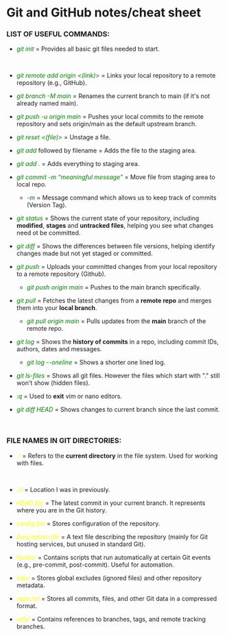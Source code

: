 # Git and GitHub notes/cheat sheet

### LIST OF USEFUL COMMANDS:
- <span style="color: green;">*git init*</span> = Provides all basic git files needed to start.
<br>

- <span style="color: green;">*git remote add origin <(link)>*</span> = Links your local repository to a remote repository (e.g., GitHub).
  
- <span style="color: green;">*git branch -M main*</span> = Renames the current branch to main (if it's not already named main).

- <span style="color: green;">*git push -u origin main*</span> = Pushes your local commits to the remote repository and sets origin/main as the default upstream branch.

- <span style="color: green;">*git reset <(file)>*</span> = Unstage a file. 
 
- <span style="color: green;">*git add*</span> followed by filename = Adds the file to the staging area. 

- <span style="color: green;">*git add .*</span> = Adds everything to staging area.

- <span style="color: green;">*git commit -m “meaningful message”*</span> = Move file from staging area to local repo.

  - <span style="color: green;">*-m*</span> = Message command which allows us to keep track of commits (Version Tag).

- <span style="color: green;">*git status*</span> = Shows the current state of your repository, including **modified**, **stages** and **untracked files**, helping you see what changes need ot be committed.

- <span style="color: green;">*git diff*</span> = Shows the differences between file versions, helping identify changes made but not yet staged or committed.

- <span style="color: green;">*git push*</span> = Uploads your committed changes from your local repository to a remote repository (Github).

  - <span style="color: green;">*git push origin main*</span> = Pushes to the main branch specifically.

- <span style="color: green;">*git pull*</span> = Fetches the latest changes from a **remote repo** and merges them into your **local branch**.

    - <span style="color: green;">*git pull origin main*</span> = Pulls updates from the **main** branch of the remote repo.

- <span style="color: green;">*git log*</span> = Shows the **history of commits** in a repo, including commit IDs, authors, dates and messages.

  - <span style="color: green;">*git log --oneline*</span> = Shows a shorter one lined log.

- <span style="color: green;">*git ls-files*</span> = Shows all git files. However the files which start with "." still won't show (hidden files).

- <span style="color: green;">*:q*</span> = Used to **exit** vim or nano editors.

- <span style="color: green;">*git diff HEAD*</span> = Shows changes to current branch since the last commit.

<br>

### FILE NAMES IN GIT DIRECTORIES:

- <span style="color: yellow;">*./*</span> = Refers to the **current directory** in the file system. Used for working with files.
<br>

- <span style="color: yellow;">*.//*</span> = Location I was in previously.

- <span style="color: yellow;">*HEAD file*</span> = The latest commit in your current branch. It represents where you are in the Git history.

- <span style="color: yellow;">*config file*</span> = Stores configuration of the repository.

- <span style="color: yellow">*Description file*</span> = A text file describing the repository (mainly for Git hosting services, but unused in standard Git). 

- <span style="color: yellow;">*hooks/*</span> = Contains scripts that run automatically at certain Git events (e.g., pre-commit, post-commit). Useful for automation.

- <span style="color: yellow;">*info/*</span> = Stores global excludes (ignored files) and other repository metadata.

- <span style="color: yellow;">*objects/*</span> = Stores all commits, files, and other Git data in a compressed format.

- <span style="color: yellow;">*refs/*</span> = 	Contains references to branches, tags, and remote tracking branches.


